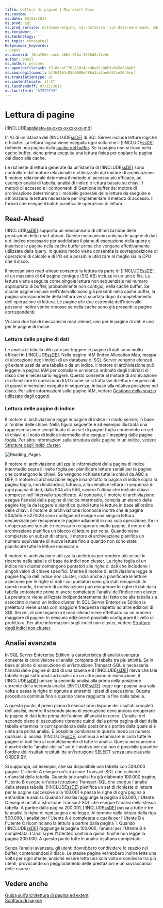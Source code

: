 ```yaml
---
title: Lettura di pagine | Microsoft Docs
ms.custom: ''
ms.date: 03/01/2017
ms.prod: sql
ms.prod_service: database-engine, sql-database, sql-data-warehouse, pdw
ms.reviewer: ''
ms.technology: ''
ms.topic: conceptual
helpviewer_keywords:
- pages
ms.assetid: f8da760e-aacb-4661-9f3a-2578d8c11e4e
author: pmasl
ms.author: pelopes
ms.openlocfilehash: f318dcaf176212414ccd0a82c006fa545a8a846f
ms.sourcegitcommit: b2464064c0566590e486a3aafae6d67ce2645cef
ms.translationtype: HT
ms.contentlocale: it-IT
ms.lasthandoff: 07/15/2019
ms.locfileid: "67929799"
---
```

# <a name="reading-pages"></a>Lettura di pagine
[!INCLUDE[appliesto-ss-xxxx-xxxx-xxx-md](../includes/appliesto-ss-xxxx-xxxx-xxx-md.md)]

L'I/O di un'istanza del [!INCLUDE[ssDE](../includes/ssde-md.md)] di SQL Server include letture logiche e fisiche. La lettura logica viene eseguita ogni volta che il [!INCLUDE[ssDE](../includes/ssde-md.md)] richiede una pagina dalla [cache del buffer](../relational-databases/memory-management-architecture-guide.md). Se la pagina non si trova nella cache buffer, viene prima eseguita una lettura fisica per copiare la pagina dal disco alla cache.

Le richieste di lettura generate da un'istanza di [!INCLUDE[ssDE](../includes/ssde-md.md)] sono controllate dal motore relazionale e ottimizzate dal motore di archiviazione. Il motore relazionale determina il metodo di accesso più efficace, ad esempio analisi di tabella, analisi di indice o lettura basata su chiavi. I metodi di accesso e i componenti di Gestione buffer del motore di archiviazione determinano il modello generale delle letture da eseguire e ottimizzano le letture necessarie per implementare il metodo di accesso. Il thread che esegue il batch pianifica le operazioni di lettura.

## <a name="read-ahead"></a>Read-Ahead
[!INCLUDE[ssDE](../includes/ssde-md.md)] supporta un meccanismo di ottimizzazione delle prestazioni detto read-ahead. Questo meccanismo anticipa le pagine di dati e di indice necessarie per soddisfare il piano di esecuzione della query e inserisce le pagine nella cache buffer prima che vengano effettivamente utilizzate dalla query. In questo modo viene consentita la sovrapposizione di operazioni di calcolo e di I/O ed è possibile utilizzare al meglio sia la CPU che il disco. 

Il meccanismo read-ahead consente la lettura da parte di [!INCLUDE[ssDE](../includes/ssde-md.md)] di un massimo di 64 pagine contigue (512 KB) incluse in un unico file. La lettura viene eseguita come singola lettura non sequenziale nel numero appropriato di buffer, probabilmente non contigui, nella cache buffer. Se alcune pagine incluse nell'intervallo sono già presenti nella cache buffer, la pagina corrispondente della lettura verrà scartata dopo il completamento dell'operazione di lettura. Le pagine alle due estremità dell'intervallo possono inoltre venire rimosse se nella cache sono già presenti le pagine corrispondenti.

Vi sono due tipi di meccanismi read-ahead, uno per le pagine di dati e uno per le pagine di indice.

### <a name="reading-data-pages"></a>Lettura delle pagine di dati
Le analisi di tabella utilizzate per leggere le pagine di dati sono molto efficaci in [!INCLUDE[ssDE](../includes/ssde-md.md)]. Nelle pagine IAM (Index Allocation Map, mappa di allocazione degli indici) di un database di SQL Server vengono elencati gli extent usati da una tabella o da un indice. Il motore di archiviazione può leggere la pagina IAM per compilare un elenco ordinato degli indirizzi di disco che è necessario leggere. Questo consente al motore di archiviazione di ottimizzare le operazioni di I/O come se si trattasse di letture sequenziali di grandi dimensioni eseguite in sequenza, in base alla relativa posizione nel disco. Per altre informazioni sulle pagine IAM, vedere [Gestione dello spazio utilizzato dagli oggetti](../relational-databases/pages-and-extents-architecture-guide.md).

### <a name="reading-index-pages"></a>Lettura delle pagine di indice
Il motore di archiviazione legge le pagine di indice in modo seriale, in base all'ordine delle chiavi. Nella figura seguente è ad esempio illustrata una rappresentazione semplificata di un set di pagine foglia contenente un set di chiavi e il nodo di indice intermedio che esegue il mapping delle pagine foglia. Per altre informazioni sulla struttura delle pagine in un indice, vedere [Strutture degli indici cluster](../relational-databases/pages-and-extents-architecture-guide.md).

![Reading_Pages](../relational-databases/media/reading-pages.gif)

Il motore di archiviazione utilizza le informazioni della pagina di indice intermedio sopra il livello foglia per pianificare letture seriali per le pagine che contengono le chiavi. Se vengono richieste tutte le chiavi da ABC a DEF, il motore di archiviazione legge innanzitutto la pagina di indice sopra la pagina foglia, non limitandosi, tuttavia, alla semplice lettura in sequenza di ogni pagina di dati, dalla 504 alla 556, ovvero l'ultima che include chiavi comprese nell'intervallo specificato. Al contrario, il motore di archiviazione esegue l'analisi della pagina di indice intermedio, compila un elenco delle pagine foglia da leggere e pianifica quindi tutte le letture in base all'ordine delle chiavi. Il motore di archiviazione riconosce inoltre che le pagine 504/505 e 527/528 sono contigue ed esegue una singola lettura sequenziale per recuperare le pagine adiacenti in una sola operazione. Se in un'operazione seriale è necessario recuperare molte pagine, il motore di archiviazione pianifica un blocco di letture per volta. Quando viene completato un subset di letture, il motore di archiviazione pianifica un numero equivalente di nuove letture fino a quando non sono state pianificate tutte le letture necessarie.

Il motore di archiviazione utilizza la prelettura per rendere più veloci le ricerche nelle tabelle di base da indici non cluster. Le righe foglia di un indice non cluster contengono puntatori alle righe di dati che includono i singoli valori di chiave specifici. Mentre il motore di archiviazione legge le pagine foglia dell'indice non cluster, inizia anche a pianificare le letture asincrone per le righe di dati i cui puntatori sono già stati recuperati. In questo modo, il motore di archiviazione può recuperare le righe di dati dalla tabella sottostante prima di avere completato l'analisi dell'indice non cluster. La prelettura viene utilizzata indipendentemente dal fatto che alla tabella sia associato o meno un indice cluster. In SQL Server Enterprise Edition la prelettura viene usata con maggiore frequenza rispetto ad altre edizioni di SQL Server, di conseguenza il read-ahead viene effettuato su un numero maggiore di pagine. In nessuna edizione è possibile configurare il livello di prelettura. Per altre informazioni sugli indici non cluster, vedere [Strutture degli indici non cluster](../relational-databases/pages-and-extents-architecture-guide.md).

## <a name="advanced-scanning"></a>Analisi avanzata
In SQL Server Enterprise Edition la caratteristica di analisi avanzata consente la condivisione di analisi complete di tabella tra più attività. Se in base al piano di esecuzione di un'istruzione Transact-SQL è necessaria l'analisi delle pagine di dati di una tabella e il [!INCLUDE[ssDE](../includes/ssde-md.md)] rileva che tale tabella è già sottoposta ad analisi da un altro piano di esecuzione, il [!INCLUDE[ssDE](../includes/ssde-md.md)] unisce la seconda analisi alla prima nella posizione corrente della seconda analisi. [!INCLUDE[ssDE](../includes/ssde-md.md)] legge ogni pagina una sola volta e passa le righe di ognuna a entrambi i piani di esecuzione. Questa procedura continua fino a quando viene raggiunta la fine della tabella. 

A questo punto, il primo piano di esecuzione dispone dei risultati completi dell'analisi, mentre il secondo piano di esecuzione deve ancora recuperare le pagine di dati lette prima dell'unione all'analisi in corso. L'analisi del secondo piano di esecuzione riprende quindi dalla prima pagina di dati della tabella e termina in corrispondenza della posizione a partire dalla quale si è unita alla prima analisi. È possibile combinare in questo modo un numero qualsiasi di analisi. [!INCLUDE[ssDE](../includes/ssde-md.md)] continua a esaminare in ciclo tutte le pagine di dati fino al completamento di tutte le analisi. Questo meccanismo è anche detto "analisi ciclica" ed è il motivo per cui non è possibile garantire l'ordine dei risultati restituiti da un'istruzione SELECT senza una clausola ORDER BY. 

Si supponga, ad esempio, che sia disponibile una tabella con 500.000 pagine. L'Utente A esegue un'istruzione Transact-SQL che richiede un'analisi della tabella. Quando tale analisi ha già elaborato 100.000 pagine, l'Utente B esegue un'altra istruzione Transact-SQL che esegue l'analisi della stessa tabella. [!INCLUDE[ssDE](../includes/ssde-md.md)] pianifica un set di richieste di lettura per le pagine successive alla 100.001 e passa le righe di ogni pagina a entrambe le analisi. Quando l'analisi raggiunge la pagina 200.000, l'Utente C esegue un'altra istruzione Transact-SQL che esegue l'analisi della stessa tabella. A partire dalla pagina 200.001, [!INCLUDE[ssDE](../includes/ssde-md.md)] passa a tutte e tre le analisi le righe di ogni pagina che legge. Al termine della lettura della riga 500.000, l'analisi per l'Utente A è completata e quelle per l'Utente B e l'Utente C  ricominciano la lettura a partire dalla pagina 1. Quando [!INCLUDE[ssDE](../includes/ssde-md.md)] raggiunge la pagina 100.000, l'analisi per l'Utente B è completata. L'analisi per l'UtenteC continua quindi finché non legge la pagina 200.000. A questo punto tutte le analisi risultano completate. 

Senza l'analisi avanzata, gli utenti dovrebbero condividere lo spazio nel buffer, contendendosi il disco. Le stesse pagine verrebbero inoltre lette una volta per ogni utente, anziché essere lette una sola volta e condivise tra più utenti, provocando un peggioramento delle prestazioni e un sovraccarico delle risorse.

## <a name="see-also"></a>Vedere anche
[Guida sull'architettura di pagina ed extent](../relational-databases/pages-and-extents-architecture-guide.md)   
 [Scrittura di pagine](../relational-databases/writing-pages.md)
